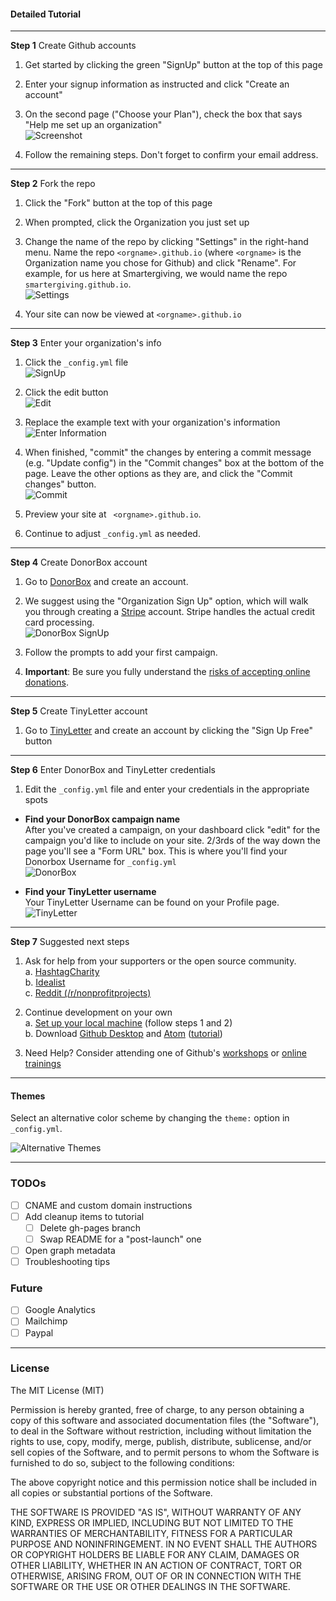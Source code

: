 
#### Detailed Tutorial
___
**Step 1** Create Github accounts  

1. Get started by clicking the green "SignUp" button at the top of this page  

2. Enter your signup information as instructed and click "Create an account"  

3. On the second page ("Choose your Plan"), check the box that says "Help me set up an organization"  
![Screenshot](screenshots/signup.jpg?raw=true "Free Nonprofit Starter Template Screenshot")  
4. Follow the remaining steps. Don't forget to confirm your email address.  

___
**Step 2** Fork the repo  

1. Click the "Fork" button at the top of this page

2. When prompted, click the Organization you just set up  

3. Change the name of the repo by clicking "Settings" in the right-hand menu. Name the repo `<orgname>.github.io` (where `<orgname>` is the Organization name you chose for Github) and click "Rename". For example, for us here at Smartergiving, we would name the repo `smartergiving.github.io`.  
![Settings](screenshots/settings.jpg?raw=true "Free Nonprofit Starter Template Screenshot")
4. Your site can now be viewed at `<orgname>.github.io`

___
**Step 3** Enter your organization's info

1. Click the `_config.yml` file  
![SignUp](screenshots/config.jpg?raw=true "Create an Account")  
2. Click the edit button  
![Edit](screenshots/edit.jpg?raw=true "Edit")  

3. Replace the example text with your organization's information  
![Enter Information](screenshots/enter_info.jpg?raw=true "Enter Information")

4. When finished, "commit" the changes by entering a commit message (e.g. "Update config") in the "Commit changes" box at the bottom of the page. Leave the other options as they are, and click the "Commit changes" button.  
![Commit](screenshots/commit.jpg?raw=true "Commit")

5. Preview your site at ` <orgname>.github.io`.
6. Continue to adjust `_config.yml` as needed.

___
**Step 4** Create DonorBox account

1. Go to [DonorBox](https://donorbox.org/orgs/new) and create an account.  
2. We suggest using the "Organization Sign Up" option, which will walk you through creating a [Stripe](https://stripe.com/gallery) account. Stripe handles the actual credit card processing.  
![DonorBox SignUp](screenshots/donorbox_signup.jpg?raw=true "DonorBox SignUp")

3. Follow the prompts to add your first campaign.
4. **Important**: Be sure you fully understand the [risks of accepting online donations](https://donorbox.org/nonprofit-blog/on-fraud-prevention/).  

___
**Step 5** Create TinyLetter account  

1. Go to [TinyLetter](http://tinyletter.com/) and create an account by clicking the "Sign Up Free" button  

___
**Step 6** Enter DonorBox and TinyLetter credentials  

1. Edit the `_config.yml` file and enter your credentials in the appropriate spots

  + **Find your DonorBox campaign name**  
After you've created a campaign, on your dashboard click "edit" for the campaign you'd like to include on your site. 2/3rds of the way down the page you'll see a "Form URL" box. This is where you'll find your Donorbox Username for `_config.yml`  
![DonorBox](screenshots/donorbox.jpg?raw=true "DonorBox")   

  + **Find your TinyLetter username**  
Your TinyLetter Username can be found on your Profile page.  
![TinyLetter](screenshots/tinyletter.jpg?raw=true "TinyLetter")

___
**Step 7** Suggested next steps  

1. Ask for help from your supporters or the open source community.  
    a. [HashtagCharity](https://hashtagcharity.org/charities)  
    b. [Idealist](http://www.idealist.org/add-org)  
    c. [Reddit (/r/nonprofitprojects)](https://www.reddit.com/r/nonprofitprojects)

2. Continue development on your own  
    a. [Set up your local machine](http://ramonaharrison.github.io/jekyll/pixyll/technical/git/github/2015/03/09/how-i-built-my-blog/) (follow steps 1 and 2)  
    b. Download [Github Desktop](https://desktop.github.com/) and [Atom](https://atom.io/) ([tutorial](https://github.com/jwsy/example-website/tree/master#initial-setup))

3. Need Help? Consider attending one of Github's [workshops](http://patchwork.github.io/) or [online trainings](https://training.github.com/classes/)

___
#### Themes
Select an alternative color scheme by changing the `theme:` option in `_config.yml`.  

![Alternative Themes](screenshots/themes.png?raw=true "Alternative Themes")  
___


### TODOs
- [ ] CNAME and custom domain instructions
- [ ] Add cleanup items to tutorial
  - [ ] Delete gh-pages branch
  - [ ] Swap README for a "post-launch" one
- [ ] Open graph metadata
- [ ] Troubleshooting tips

### Future
- [ ] Google Analytics
- [ ] Mailchimp
- [ ] Paypal

___

### License

The MIT License (MIT)

Permission is hereby granted, free of charge, to any person obtaining a copy
of this software and associated documentation files (the "Software"), to deal
in the Software without restriction, including without limitation the rights
to use, copy, modify, merge, publish, distribute, sublicense, and/or sell
copies of the Software, and to permit persons to whom the Software is
furnished to do so, subject to the following conditions:

The above copyright notice and this permission notice shall be included in all
copies or substantial portions of the Software.

THE SOFTWARE IS PROVIDED "AS IS", WITHOUT WARRANTY OF ANY KIND, EXPRESS OR
IMPLIED, INCLUDING BUT NOT LIMITED TO THE WARRANTIES OF MERCHANTABILITY,
FITNESS FOR A PARTICULAR PURPOSE AND NONINFRINGEMENT. IN NO EVENT SHALL THE
AUTHORS OR COPYRIGHT HOLDERS BE LIABLE FOR ANY CLAIM, DAMAGES OR OTHER
LIABILITY, WHETHER IN AN ACTION OF CONTRACT, TORT OR OTHERWISE, ARISING FROM,
OUT OF OR IN CONNECTION WITH THE SOFTWARE OR THE USE OR OTHER DEALINGS IN THE
SOFTWARE.
